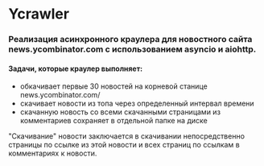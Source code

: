 # Ycrawler

### Реализация асинхронного краулера для новостного сайта news.ycombinator.com с использованием asyncio и aiohttp.
#### Задачи, которые краулер выполняет:
- обкачивает первые 30 новостей на корневой станице news.ycombinator.com/ 
- скачивает новости из топа через определенный интервал времени   
- скачанную новость со всеми скачанными страницами из комментариев сохраняет в отдельной папке на диске 

"Скачивание" новости заключается в скачивании непосредственно страницы по ссылке из этой новости и всех страниц по ссылкам в комментариях к новости.
